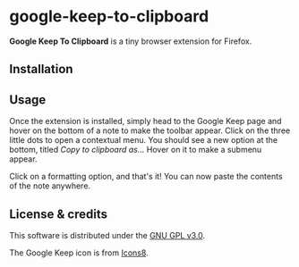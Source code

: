 # google-keep-to-clipboard

**Google Keep To Clipboard** is a tiny browser extension for Firefox.

## Installation

## Usage

Once the extension is installed, simply head to the Google Keep page and hover
on the bottom of a note to make the toolbar appear. Click on the three little
dots to open a contextual menu. You should see a new option at the bottom,
titled *Copy to clipboard as…* Hover on it to make a submenu appear.

Click on a formatting option, and that's it! You can now paste the contents of
the note anywhere.

## License & credits
This software is distributed under the [GNU GPL v3.0](https://spdx.org/licenses/GPL-3.0.html).

The Google Keep icon is from [Icons8](https://icons8.com/icons).
